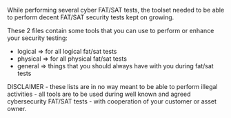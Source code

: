 While performing several cyber FAT/SAT tests, the toolset needed to be able to perform decent FAT/SAT security tests kept on growing.

These 2 files contain some tools that you can use to perform or enhance your security testing:
- logical => for all logical fat/sat tests
- physical => for all physical fat/sat tests
- general => things that you should always have with you during fat/sat tests

<bold>DISCLAIMER</bold> - these lists are in no way meant to be able to perform illegal activities - all tools are to be used during well known and agreed cybersecurity FAT/SAT tests - with cooperation of your customer or asset owner.
